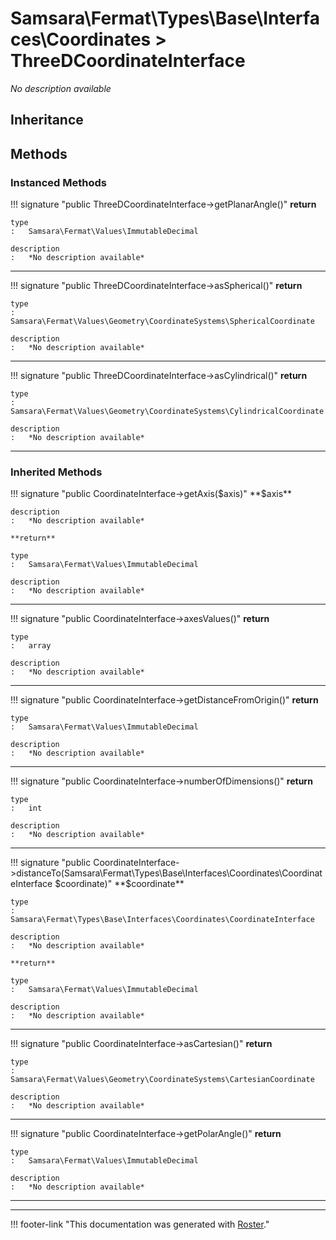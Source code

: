 # Samsara\Fermat\Types\Base\Interfaces\Coordinates > ThreeDCoordinateInterface

*No description available*


## Inheritance


## Methods


### Instanced Methods

!!! signature "public ThreeDCoordinateInterface->getPlanarAngle()"
    **return**

    type
    :   Samsara\Fermat\Values\ImmutableDecimal

    description
    :   *No description available*

---

!!! signature "public ThreeDCoordinateInterface->asSpherical()"
    **return**

    type
    :   Samsara\Fermat\Values\Geometry\CoordinateSystems\SphericalCoordinate

    description
    :   *No description available*

---

!!! signature "public ThreeDCoordinateInterface->asCylindrical()"
    **return**

    type
    :   Samsara\Fermat\Values\Geometry\CoordinateSystems\CylindricalCoordinate

    description
    :   *No description available*

---



### Inherited Methods

!!! signature "public CoordinateInterface->getAxis($axis)"
    **$axis**

    description
    :   *No description available*

    **return**

    type
    :   Samsara\Fermat\Values\ImmutableDecimal

    description
    :   *No description available*

---

!!! signature "public CoordinateInterface->axesValues()"
    **return**

    type
    :   array

    description
    :   *No description available*

---

!!! signature "public CoordinateInterface->getDistanceFromOrigin()"
    **return**

    type
    :   Samsara\Fermat\Values\ImmutableDecimal

    description
    :   *No description available*

---

!!! signature "public CoordinateInterface->numberOfDimensions()"
    **return**

    type
    :   int

    description
    :   *No description available*

---

!!! signature "public CoordinateInterface->distanceTo(Samsara\Fermat\Types\Base\Interfaces\Coordinates\CoordinateInterface $coordinate)"
    **$coordinate**

    type
    :   Samsara\Fermat\Types\Base\Interfaces\Coordinates\CoordinateInterface

    description
    :   *No description available*

    **return**

    type
    :   Samsara\Fermat\Values\ImmutableDecimal

    description
    :   *No description available*

---

!!! signature "public CoordinateInterface->asCartesian()"
    **return**

    type
    :   Samsara\Fermat\Values\Geometry\CoordinateSystems\CartesianCoordinate

    description
    :   *No description available*

---

!!! signature "public CoordinateInterface->getPolarAngle()"
    **return**

    type
    :   Samsara\Fermat\Values\ImmutableDecimal

    description
    :   *No description available*

---




---
!!! footer-link "This documentation was generated with [Roster](https://jordanrl.github.io/Roster/)."
